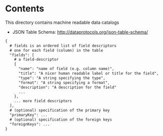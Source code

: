 # Contents

This directory contains machine readable data catalogs

* JSON Table Schema: http://dataprotocols.org/json-table-schema/

``` html
{
  # fields is an ordered list of field descriptors
  # one for each field (column) in the table
  "fields": [
    # a field-descriptor
    {
      "name": "name of field (e.g. column name)",
      "title": "A nicer human readable label or title for the field",
      "type": "A string specifying the type",
      "format": "A string specifying a format",
      "description": "A description for the field"
      ...
    },
    ... more field descriptors
  ],
  # (optional) specification of the primary key
  "primaryKey": ...
  # (optional) specification of the foreign keys
  "foreignKeys": ...
}
```